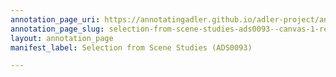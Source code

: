 ```yaml
---
annotation_page_uri: https://annotatingadler.github.io/adler-project/annotations/selection-from-scene-studies-ads0093--canvas-1-recording.json
annotation_page_slug: selection-from-scene-studies-ads0093--canvas-1-recording
layout: annotation_page
manifest_label: Selection from Scene Studies (ADS0093)

---
```

